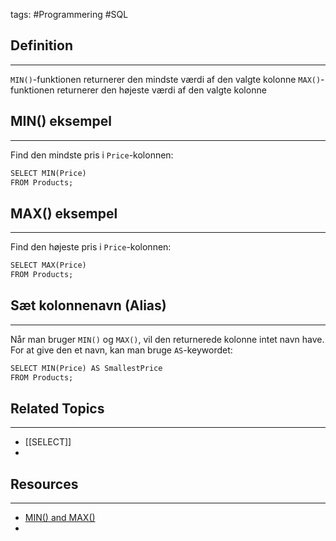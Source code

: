 tags: #Programmering #SQL

## Definition 
---
`MIN()`-funktionen returnerer den mindste værdi af den valgte kolonne
`MAX()`-funktionen returnerer den højeste værdi af den valgte kolonne
## MIN() eksempel
---
Find den mindste pris i `Price`-kolonnen:
```SQL
SELECT MIN(Price)  
FROM Products;
```
## MAX() eksempel
---
Find den højeste pris i `Price`-kolonnen:
```SQL
SELECT MAX(Price)  
FROM Products;
```


## Sæt kolonnenavn (Alias)
---
Når man bruger `MIN()` og `MAX()`, vil den returnerede kolonne intet navn have.
For at give den et navn, kan man bruge `AS`-keywordet:
```SQL
SELECT MIN(Price) AS SmallestPrice  
FROM Products;
```


## Related Topics
---
- [[SELECT]]
- 

## Resources
---
- [MIN() and MAX()](https://www.w3schools.com/sql/sql_min_max.asp)
- 
